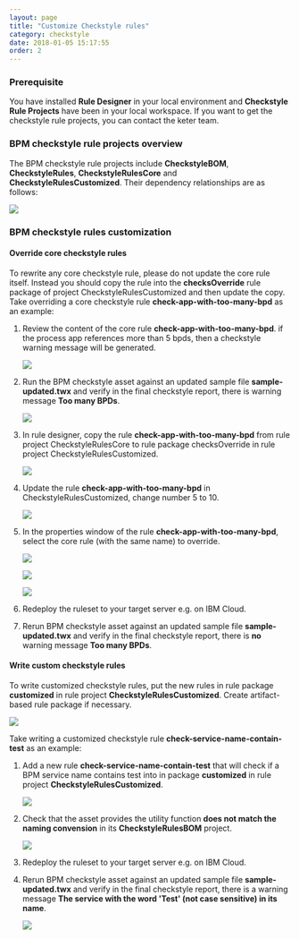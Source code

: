 ```yaml
---
layout: page
title: "Customize Checkstyle rules"
category: checkstyle
date: 2018-01-05 15:17:55
order: 2
---
```

### Prerequisite

   You have installed **Rule Designer** in your local environment and **Checkstyle Rule Projects** have been in your local workspace. If you want to get the checkstyle rule projects, you can contact the keter team.
   
### BPM checkstyle rule projects overview

   The BPM checkstyle rule projects include **CheckstyleBOM**, **CheckstyleRules**, **CheckstyleRulesCore** and **CheckstyleRulesCustomized**. Their dependency relationships are as follows:
   
   ![][checkstyle_rule_project_relation]
   
### BPM checkstyle rules customization

#### Override core checkstyle rules

To rewrite any core checkstyle rule, please do not update the core rule itself. Instead you should copy the rule into the **checksOverride** rule package of project CheckstyleRulesCustomized and then update the copy. Take overriding a core checkstyle rule **check-app-with-too-many-bpd** as an example:

1. Review the content of the core rule **check-app-with-too-many-bpd**. if the process app references more than 5 bpds, then a checkstyle warning message will be generated.

    ![][checkstyle_override_step_one]
    
2. Run the BPM checkstyle asset against an updated sample file **sample-updated.twx** and verify in the final checkstyle report, there is warning message **Too many BPDs**.

    ![][checkstyle_override_step_two]
   
3. In rule designer, copy the rule **check-app-with-too-many-bpd** from rule project CheckstyleRulesCore to rule package checksOverride in rule project CheckstyleRulesCustomized.
    
    ![][checkstyle_override_step_three]
    
4. Update the rule **check-app-with-too-many-bpd** in CheckstyleRulesCustomized, change number 5 to 10.

    ![][checkstyle_override_step_four]
    
5. In the properties window of the rule **check-app-with-too-many-bpd**, select the core rule (with the same name) to override.

    ![][checkstyle_override_step_five_1]
    
    ![][checkstyle_override_step_five_2]
    
    ![][checkstyle_override_step_five_3]

6. Redeploy the ruleset to your target server e.g. on IBM Cloud.

7. Rerun BPM checkstyle asset against an updated sample file **sample-updated.twx** and verify in the final checkstyle report, there is **no** warning message **Too many BPDs**.


#### Write custom checkstyle rules
   
  To write customized checkstyle rules, put the new rules in rule package **customized** in rule project **CheckstyleRulesCustomized**. Create artifact-based rule package if necessary. 
  
  ![][checkstyle_custom_rules]
  
  Take writing a customized checkstyle rule **check-service-name-contain-test** as an example:
  
  1. Add a new rule **check-service-name-contain-test** that will check if a BPM service name contains test into in package **customized** in rule project **CheckstyleRulesCustomized**. 
  
     ![][checkstyle_custom_rules_step_one]
  
  2. Check that the asset provides the utility function **does not match the naming convension** in its **CheckstyleRulesBOM** project.
  
     ![][checkstyle_custom_rules_step_two]
  
  3. Redeploy the ruleset to your target server e.g. on IBM Cloud.
  
  4. Rerun BPM checkstyle asset against an updated sample file **sample-updated.twx** and verify in the final checkstyle report, there is a warning message **The service with the word 'Test' (not case sensitive) in its name**.
  
     ![][checkstyle_custom_rules_step_four]
     

   
 [checkstyle_rule_project_relation]: ../images/checkstyle/checkstyle_rule_project_relation.png
 [checkstyle_override_step_one]: ../images/checkstyle/checkstyle_override_step_one.png
 [checkstyle_override_step_two]: ../images/checkstyle/checkstyle_override_step_two.png
 [checkstyle_override_step_three]: ../images/checkstyle/checkstyle_override_step_three.png
 [checkstyle_override_step_four]: ../images/checkstyle/checkstyle_override_step_four.png
 [checkstyle_override_step_five_1]: ../images/checkstyle/checkstyle_override_step_five_1.png
 [checkstyle_override_step_five_2]: ../images/checkstyle/checkstyle_override_step_five_2.png
 [checkstyle_override_step_five_3]: ../images/checkstyle/checkstyle_override_step_five_3.png
 [checkstyle_custom_rules]: ../images/checkstyle/checkstyle_custom_rules.png
 [checkstyle_custom_rules_step_one]: ../images/checkstyle/checkstyle_custom_rules_step_one.png
 [checkstyle_custom_rules_step_two]: ../images/checkstyle/checkstyle_custom_rules_step_two.png
 [checkstyle_custom_rules_step_four]: ../images/checkstyle/checkstyle_custom_rules_step_four.png
